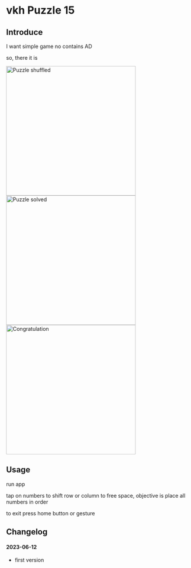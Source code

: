 # vkh Puzzle 15

## Introduce

I want simple game no contains AD

so, there it is

<img alt="Puzzle shuffled" src="https://begemot1k.github.io/images/Screenshot_2023-06-12-14-37-51-75_668a0828f167230e00617b2c412b265c.jpg" width="350"/> 
<img alt="Puzzle solved" src="https://begemot1k.github.io/images/Screenshot_2023-06-12-14-48-11-44_668a0828f167230e00617b2c412b265c.jpg" width="350"/> 
<img alt="Congratulation" src="https://begemot1k.github.io/images/Screenshot_2023-06-12-14-48-21-46_668a0828f167230e00617b2c412b265c.jpg" width="350"/> 

## Usage

run app

tap on numbers to shift row or column to free space, objective is place all numbers in order

to exit press home button or gesture

## Changelog

#### 2023-06-12

- first version

